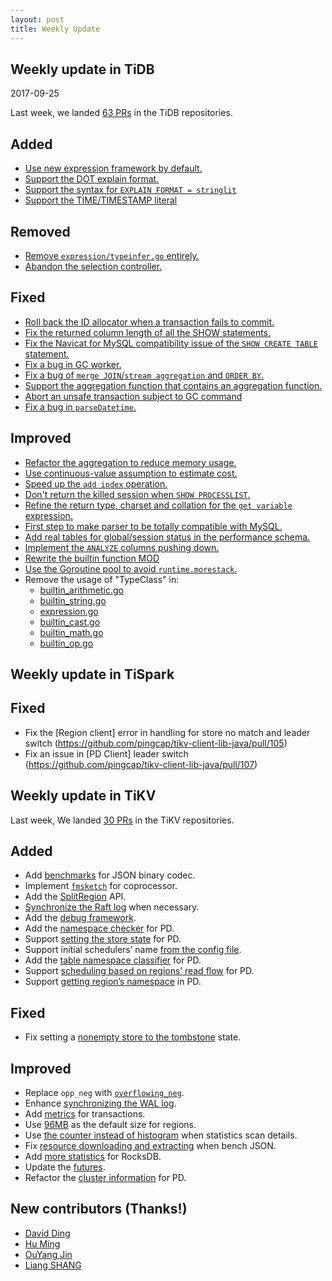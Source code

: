 ```yaml
---
layout: post
title: Weekly Update
---
```


## Weekly update in TiDB

2017-09-25

Last week, we landed [63 PRs](https://github.com/pingcap/tidb/pulls?utf8=%E2%9C%93&q=is:pr%20is:merged%20merged:2017-09-18..2017-09-24) in the TiDB repositories.

## Added
* [Use new expression framework by default.](https://github.com/pingcap/tidb/pull/4595)
* [Support the DOT explain format.](https://github.com/pingcap/tidb/pull/4562)
* [Support the syntax for `EXPLAIN FORMAT = stringlit`](https://github.com/pingcap/tidb/pull/4554)
* [Support the TIME/TIMESTAMP literal](https://github.com/pingcap/tidb/pull/4368)

## Removed
* [Remove `expression/typeinfer.go` entirely.](https://github.com/pingcap/tidb/pull/4611)
* [Abandon the selection controller.](https://github.com/pingcap/tidb/pull/4528)

## Fixed
* [Roll back the ID allocator when a transaction fails to commit.](https://github.com/pingcap/tidb/pull/4590)
* [Fix the returned column length of all the SHOW statements.](https://github.com/pingcap/tidb/pull/4589)
* [Fix the Navicat for MySQL compatibility issue of the `SHOW CREATE TABLE` statement.](https://github.com/pingcap/tidb/pull/4567)
* [Fix a bug in GC worker.](https://github.com/pingcap/tidb/pull/4561)
* [Fix a bug of `merge JOIN`/`stream aggregation` and `ORDER BY`.](https://github.com/pingcap/tidb/pull/4552)
* [Support the aggregation function that contains an aggregation function.](https://github.com/pingcap/tidb/pull/4511)
* [Abort an unsafe transaction subject to GC command](https://github.com/pingcap/tidb/pull/4469)
* [Fix a bug in `parseDatetime`.](https://github.com/pingcap/tidb/pull/4273)

## Improved
* [Refactor the aggregation to reduce memory usage.](https://github.com/pingcap/tidb/pull/4605)
* [Use continuous-value assumption to estimate cost.](https://github.com/pingcap/tidb/pull/4601)
* [Speed up the `add index` operation.](https://github.com/pingcap/tidb/pull/4579)
* [Don't return the killed session when `SHOW PROCESSLIST`.](https://github.com/pingcap/tidb/pull/4553)
* [Refine the return type, charset and collation for the `get variable` expression.](https://github.com/pingcap/tidb/pull/4550)
* [First step to make parser to be totally compatible with MySQL.](https://github.com/pingcap/tidb/pull/4545)
* [Add real tables for global/session status in the performance schema.](https://github.com/pingcap/tidb/pull/4523)
* [Implement the `ANALYZE` columns pushing down.](https://github.com/pingcap/tidb/pull/4522)
* [Rewrite the builtin function MOD](https://github.com/pingcap/tidb/pull/4407)
* [Use the Goroutine pool to avoid `runtime.morestack`.](https://github.com/pingcap/tidb/pull/3753)
* Remove the usage of "TypeClass" in:
    - [builtin_arithmetic.go](https://github.com/pingcap/tidb/pull/4575)
    - [builtin_string.go](https://github.com/pingcap/tidb/pull/4573)
    - [expression.go](https://github.com/pingcap/tidb/pull/4571)
    - [builtin_cast.go](https://github.com/pingcap/tidb/pull/4570)
    - [builtin_math.go](https://github.com/pingcap/tidb/pull/4568)
    - [builtin_op.go](https://github.com/pingcap/tidb/pull/4547)

## Weekly update in TiSpark

## Fixed
* Fix the [Region client] error in handling for store no match and leader switch (https://github.com/pingcap/tikv-client-lib-java/pull/105)
* Fix an issue in [PD Client] leader switch (https://github.com/pingcap/tikv-client-lib-java/pull/107)

## Weekly update in TiKV

Last week, We landed [30 PRs](https://github.com/search?utf8=%E2%9C%93&q=repo%3Apingcap%2Ftikv+repo%3Apingcap%2Fpd+is%3Apr+is%3Amerged+merged%3A2017-09-18..2017-09-24&type=Issues) in the TiKV repositories.

## Added

* Add [benchmarks](https://github.com/pingcap/tikv/pull/2285) for JSON binary codec.
* Implement [`fmsketch`](https://github.com/pingcap/tikv/pull/2286) for coprocessor.
* Add the [SplitRegion](https://github.com/pingcap/tikv/pull/2287) API.
* [Synchronize the Raft log](https://github.com/pingcap/tikv/pull/2289) when necessary.
* Add the [debug framework](https://github.com/pingcap/tikv/pull/2299).
* Add the [namespace checker](https://github.com/pingcap/pd/pull/755) for PD.
* Support [setting the store state](https://github.com/pingcap/pd/pull/757) for PD.
* Support initial schedulers’ name [from the config file](https://github.com/pingcap/pd/pull/758).
* Add the [table namespace classifier](https://github.com/pingcap/pd/pull/761) for PD.
* Support [scheduling based on regions’ read flow](https://github.com/pingcap/pd/pull/765) for PD.
* Support [getting region’s namespace](https://github.com/pingcap/pd/pull/766) in PD.

## Fixed

* Fix setting a [nonempty store to the tombstone](https://github.com/pingcap/pd/pull/758) state.

## Improved

* Replace `opp_neg` with [`overflowing_neg`](https://github.com/pingcap/tikv/pull/2301).
* Enhance [synchronizing the WAL log](https://github.com/pingcap/tikv/pull/2308).
* Add [metrics](https://github.com/pingcap/tikv/pull/2312) for transactions.
* Use [96MB](https://github.com/pingcap/tikv/pull/2313) as the default size for regions. 
* Use [the counter instead of histogram](https://github.com/pingcap/tikv/pull/2319) when statistics scan details.
* Fix [resource downloading and extracting](https://github.com/pingcap/tikv/pull/2321) when bench JSON.
* Add [more statistics](https://github.com/pingcap/tikv/pull/2323) for RocksDB.
* Update the [futures](https://github.com/pingcap/tikv/pull/2326).
* Refactor the [cluster information](https://github.com/pingcap/pd/pull/767) for PD.

## New contributors (Thanks!)
* [David Ding](https://github.com/dantin)
* [Hu Ming](https://github.com/ming-relax)
* [OuYang Jin](https://github.com/qqsun8819)
* [Liang SHANG](https://github.com/LiangShang)